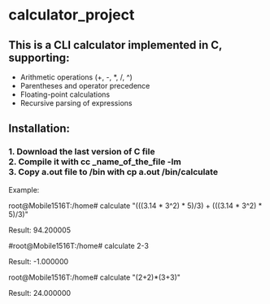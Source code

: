 # calculator_project

<h2>This is a CLI calculator implemented in C, supporting:</h2>
<ul>
<li>Arithmetic operations (+, -, *, /, ^)</li>
<li>Parentheses and operator precedence</li>
<li>Floating-point calculations</li>
<li>Recursive parsing of expressions</li>
</ul>

<h2>Installation:</h2>
<h3>
1. Download the last version of C file<br>
2. Compile it with cc _name_of_the_file -lm<br>
3. Copy a.out file to /bin with cp a.out /bin/calculate<br>
</h3>

Example:

root@Mobile1516T:/home# calculate "(((3.14 * 3^2) * 5)/3) + (((3.14 * 3^2) * 5)/3)"

Result: 94.200005

#root@Mobile1516T:/home# calculate 2-3

Result: -1.000000

root@Mobile1516T:/home# calculate "(2+2)*(3+3)"

Result: 24.000000

